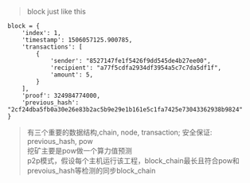 > block just like this 
```
block = {
    'index': 1,
    'timestamp': 1506057125.900785,
    'transactions': [
        {
            'sender': "8527147fe1f5426f9dd545de4b27ee00",
            'recipient': "a77f5cdfa2934df3954a5c7c7da5df1f",
            'amount': 5,
        }
    ],
    'proof': 324984774000,
    'previous_hash': "2cf24dba5fb0a30e26e83b2ac5b9e29e1b161e5c1fa7425e73043362938b9824"
}
```
> 有三个重要的数据结构,chain, node, transaction; 安全保证: previous_hash, pow  
> 挖矿主要是pow做一个算力值预测  
> p2p模式，假设每个主机运行该工程，block_chain最长且符合pow和prevoius_hash等检测的同步block_chain